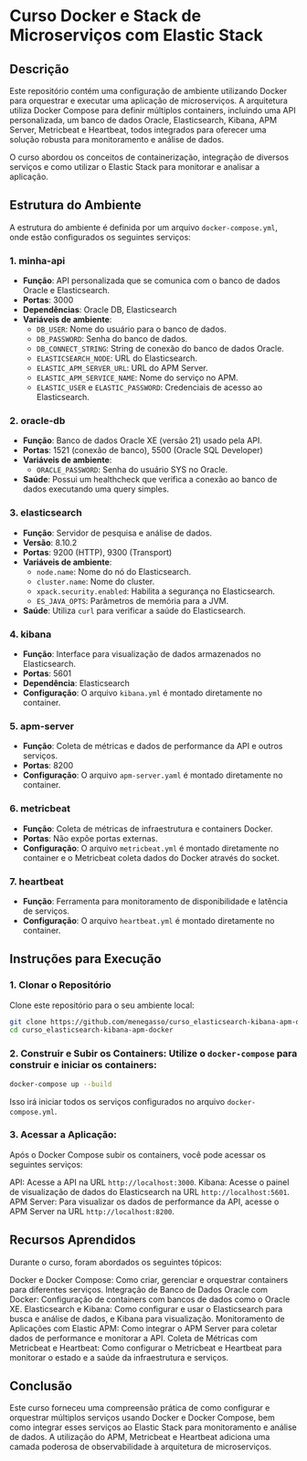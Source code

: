# Curso Docker e Stack de Microserviços com Elastic Stack

## Descrição

Este repositório contém uma configuração de ambiente utilizando Docker para orquestrar e executar uma aplicação de microserviços. A arquitetura utiliza Docker Compose para definir múltiplos containers, incluindo uma API personalizada, um banco de dados Oracle, Elasticsearch, Kibana, APM Server, Metricbeat e Heartbeat, todos integrados para oferecer uma solução robusta para monitoramento e análise de dados.

O curso abordou os conceitos de containerização, integração de diversos serviços e como utilizar o Elastic Stack para monitorar e analisar a aplicação.

## Estrutura do Ambiente

A estrutura do ambiente é definida por um arquivo `docker-compose.yml`, onde estão configurados os seguintes serviços:

### 1. minha-api
- **Função**: API personalizada que se comunica com o banco de dados Oracle e Elasticsearch.
- **Portas**: 3000
- **Dependências**: Oracle DB, Elasticsearch
- **Variáveis de ambiente**:
  - `DB_USER`: Nome do usuário para o banco de dados.
  - `DB_PASSWORD`: Senha do banco de dados.
  - `DB_CONNECT_STRING`: String de conexão do banco de dados Oracle.
  - `ELASTICSEARCH_NODE`: URL do Elasticsearch.
  - `ELASTIC_APM_SERVER_URL`: URL do APM Server.
  - `ELASTIC_APM_SERVICE_NAME`: Nome do serviço no APM.
  - `ELASTIC_USER` e `ELASTIC_PASSWORD`: Credenciais de acesso ao Elasticsearch.

### 2. oracle-db
- **Função**: Banco de dados Oracle XE (versão 21) usado pela API.
- **Portas**: 1521 (conexão de banco), 5500 (Oracle SQL Developer)
- **Variáveis de ambiente**:
  - `ORACLE_PASSWORD`: Senha do usuário SYS no Oracle.
- **Saúde**: Possui um healthcheck que verifica a conexão ao banco de dados executando uma query simples.

### 3. elasticsearch
- **Função**: Servidor de pesquisa e análise de dados.
- **Versão**: 8.10.2
- **Portas**: 9200 (HTTP), 9300 (Transport)
- **Variáveis de ambiente**:
  - `node.name`: Nome do nó do Elasticsearch.
  - `cluster.name`: Nome do cluster.
  - `xpack.security.enabled`: Habilita a segurança no Elasticsearch.
  - `ES_JAVA_OPTS`: Parâmetros de memória para a JVM.
- **Saúde**: Utiliza `curl` para verificar a saúde do Elasticsearch.

### 4. kibana
- **Função**: Interface para visualização de dados armazenados no Elasticsearch.
- **Portas**: 5601
- **Dependência**: Elasticsearch
- **Configuração**: O arquivo `kibana.yml` é montado diretamente no container.

### 5. apm-server
- **Função**: Coleta de métricas e dados de performance da API e outros serviços.
- **Portas**: 8200
- **Configuração**: O arquivo `apm-server.yaml` é montado diretamente no container.

### 6. metricbeat
- **Função**: Coleta de métricas de infraestrutura e containers Docker.
- **Portas**: Não expõe portas externas.
- **Configuração**: O arquivo `metricbeat.yml` é montado diretamente no container e o Metricbeat coleta dados do Docker através do socket.

### 7. heartbeat
- **Função**: Ferramenta para monitoramento de disponibilidade e latência de serviços.
- **Configuração**: O arquivo `heartbeat.yml` é montado diretamente no container.

## Instruções para Execução

### 1. Clonar o Repositório
Clone este repositório para o seu ambiente local:

```bash
git clone https://github.com/menegasso/curso_elasticsearch-kibana-apm-docker
cd curso_elasticsearch-kibana-apm-docker

```

### 2. Construir e Subir os Containers: Utilize o `docker-compose` para construir e iniciar os containers:

```bash
docker-compose up --build
```
Isso irá iniciar todos os serviços configurados no arquivo `docker-compose.yml`.

### 3. Acessar a Aplicação:

Após o Docker Compose subir os containers, você pode acessar os seguintes serviços:

API: Acesse a API na URL `http://localhost:3000`.
Kibana: Acesse o painel de visualização de dados do Elasticsearch na URL `http://localhost:5601`.
APM Server: Para visualizar os dados de performance da API, acesse o APM Server na URL `http://localhost:8200`.



## Recursos Aprendidos

Durante o curso, foram abordados os seguintes tópicos:

Docker e Docker Compose: Como criar, gerenciar e orquestrar containers para diferentes serviços.
Integração de Banco de Dados Oracle com Docker: Configuração de containers com bancos de dados como o Oracle XE.
Elasticsearch e Kibana: Como configurar e usar o Elasticsearch para busca e análise de dados, e Kibana para visualização.
Monitoramento de Aplicações com Elastic APM: Como integrar o APM Server para coletar dados de performance e monitorar a API.
Coleta de Métricas com Metricbeat e Heartbeat: Como configurar o Metricbeat e Heartbeat para monitorar o estado e a saúde da infraestrutura e serviços.



## Conclusão
Este curso forneceu uma compreensão prática de como configurar e orquestrar múltiplos serviços usando Docker e Docker Compose, bem como integrar esses serviços ao Elastic Stack para monitoramento e análise de dados. A utilização do APM, Metricbeat e Heartbeat adiciona uma camada poderosa de observabilidade à arquitetura de microserviços.
